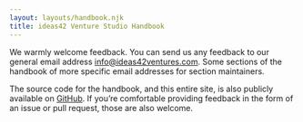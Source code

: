 ```yaml
---
layout: layouts/handbook.njk
title: ideas42 Venture Studio Handbook
---
```


We warmly welcome feedback. You can send us any feedback to our general email address [info@ideas42ventures.com](mailto:info@ideas42ventures.com.). Some sections of the handbook of more specific email addresses for section maintainers.

The source code for the handbook, and this entire site, is also publicly available on [GitHub](https://github.com/ideas42ventures/ideas42ventures.com). If you’re comfortable providing feedback in the form of an issue or pull request, those are also welcome.
